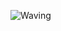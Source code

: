 ![Waving](https://capsule-render.vercel.app/api?type=waving&height=250&color=gradient&text=Hello,%20%I'm%20Yeseon&fontAlignY=40)
